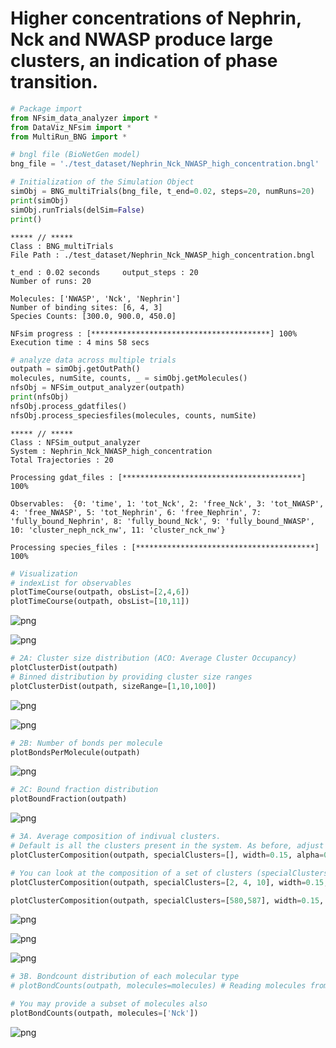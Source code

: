# Higher concentrations of Nephrin, Nck and NWASP produce large clusters, an indication of phase transition.


```python
# Package import
from NFsim_data_analyzer import *
from DataViz_NFsim import * 
from MultiRun_BNG import * 
```


```python
# bngl file (BioNetGen model) 
bng_file = './test_dataset/Nephrin_Nck_NWASP_high_concentration.bngl'

# Initialization of the Simulation Object
simObj = BNG_multiTrials(bng_file, t_end=0.02, steps=20, numRuns=20)
print(simObj)
simObj.runTrials(delSim=False)
print()
```

    
    ***** // ***** 
    Class : BNG_multiTrials
    File Path : ./test_dataset/Nephrin_Nck_NWASP_high_concentration.bngl
    
    t_end : 0.02 seconds 	 output_steps : 20
    Number of runs: 20
    
    Molecules: ['NWASP', 'Nck', 'Nephrin']
    Number of binding sites: [6, 4, 3]
    Species Counts: [300.0, 900.0, 450.0]
    
    NFsim progress : [****************************************] 100%
    Execution time : 4 mins 58 secs
    



```python
# analyze data across multiple trials
outpath = simObj.getOutPath()
molecules, numSite, counts, _ = simObj.getMolecules()
nfsObj = NFSim_output_analyzer(outpath)
print(nfsObj)
nfsObj.process_gdatfiles()
nfsObj.process_speciesfiles(molecules, counts, numSite)
```

    
    ***** // ***** 
    Class : NFSim_output_analyzer
    System : Nephrin_Nck_NWASP_high_concentration
    Total Trajectories : 20
    
    Processing gdat_files : [****************************************] 100%
    
    Observables:  {0: 'time', 1: 'tot_Nck', 2: 'free_Nck', 3: 'tot_NWASP', 4: 'free_NWASP', 5: 'tot_Nephrin', 6: 'free_Nephrin', 7: 'fully_bound_Nephrin', 8: 'fully_bound_Nck', 9: 'fully_bound_NWASP', 10: 'cluster_neph_nck_nw', 11: 'cluster_nck_nw'}
    
    Processing species_files : [****************************************] 100%



```python
# Visualization
# indexList for observables
plotTimeCourse(outpath, obsList=[2,4,6])
plotTimeCourse(outpath, obsList=[10,11])
```


    
![png](output_4_0.png)
    



    
![png](output_4_1.png)
    



```python
# 2A: Cluster size distribution (ACO: Average Cluster Occupancy)
plotClusterDist(outpath)
# Binned distribution by providing cluster size ranges
plotClusterDist(outpath, sizeRange=[1,10,100])
```


    
![png](output_5_0.png)
    



    
![png](output_5_1.png)
    



```python
# 2B: Number of bonds per molecule
plotBondsPerMolecule(outpath)
```


    
![png](output_6_0.png)
    



```python
# 2C: Bound fraction distribution
plotBoundFraction(outpath)
```


    
![png](output_7_0.png)
    



```python
# 3A. Average composition of indivual clusters. 
# Default is all the clusters present in the system. As before, adjust width and transparency (alpha) for visual clarity.
plotClusterComposition(outpath, specialClusters=[], width=0.15, alpha=0.5)

# You can look at the composition of a set of clusters (specialClusters) also
plotClusterComposition(outpath, specialClusters=[2, 4, 10], width=0.15, alpha=0.7)

plotClusterComposition(outpath, specialClusters=[580,587], width=0.15, alpha=0.7)
```


    
![png](output_8_0.png)
    



    
![png](output_8_1.png)
    



    
![png](output_8_2.png)
    



```python
# 3B. Bondcount distribution of each molecular type 
# plotBondCounts(outpath, molecules=molecules) # Reading molecules from previous block

# You may provide a subset of molecules also
plotBondCounts(outpath, molecules=['Nck'])
```


    
![png](output_9_0.png)
    

